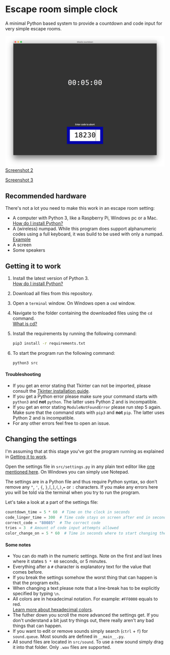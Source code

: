# Escape room simple clock
A minimal Python based system to provide a countdown and code input for very simple escape rooms.

![A screenshot of the program](documentation/screenshot_normal.png)[Screenshot 2](documentation/screenshot_wrong.png) 

[Screenshot 3](documentation/screenshot_success.png) 



## Recommended hardware

There's not a lot you need to make this work in an escape room setting:

* A computer with Python 3, like a Raspberry Pi, Windows pc or a Mac.  
  [How do I install Python?](http://docs.python-guide.org/en/latest/starting/installation/)
* A (wireless) numpad. While this program does support alphanumeric codes using a full keyboard, it was build to be used with only a numpad.  
  [Example](https://i.ebayimg.com/images/g/KRoAAOSwVDZaDLS1/s-l300.jpg)
* A screen
* Some speakers



## Getting it to work

1. Install the latest version of Python 3.  
   [How do I install Python?](http://docs.python-guide.org/en/latest/starting/installation/)

2. Download all files from this repository.

3. Open a `terminal` window. On Windows open a `cmd` window.

4. Navigate to the folder containing the downloaded files using the `cd` command.   
   [What is cd?](https://en.wikipedia.org/wiki/Cd_(command)?)

5. Install the requirements by running the following command:

   ```bash
   pip3 install -r requirements.txt
   ```

6. To start the program run the following command:

   ```bash
   python3 src
   ```



#### Troubleshooting

* If you get an error stating that Tkinter can not be imported, please consult the [Tkinter installation guide](https://tkdocs.com/tutorial/install.html).
* If you get a Python error please make sure your command starts with `python3` and __not__ `python`. The latter uses Python 2 and is incompatible.
* If you get an error stating `ModuleNotFoundError` please run step 5 again. Make sure that the command stats with `pip3` and __not__ `pip`. The latter uses Python 2 and is incompatible.
* For any other errors feel free to open an issue.



## Changing the settings

I'm assuming that at this stage you've got the program running as explained in [Getting it to work](#getting-it-to-work).

Open the settings file in `src/settings.py` in any plain text editor like [one mentioned here](https://lifehacker.com/five-best-text-editors-1564907215). On Windows you can simply use Notepad.

The settings are in a Python file and thus require Python syntax, so don't remove any `"`, `'`, `{`, `}`,`[`,`]`,`(`,`)`,`=` or `:` characters. If you make any errors here you will be told via the terminal when you try to run the program.

Let's take a look at a part of the settings file:

```python
countdown_time = 5 * 60  # Time on the clock in seconds
code_linger_time = 300  # Time code stays on screen after end in seconds
correct_code = "80085"  # The correct code
tries = 3  # Amount of code input attempts allowed
color_change_on = 5 * 60  # Time in seconds where to start changing the screen color
```

#### Some notes

* You can do math in the numeric settings. Note on the first and last lines where it states `5 * 60` seconds, or 5 minutes.
* Everything after a `#` character is explanatory text for the value that comes before.
* If you break the settings somehow the worst thing that can happen is that the program exits.
* When changing a text please note that a line-break has to be explicitly specified by typing `\n`.
* All colors are in hexadecimal notation. For example: `#FF0000` equals to red.  
  [Learn more about hexadecimal colors](https://htmlcolorcodes.com/).
* The futher down you scroll the more advanced the settings get. If you don't understand a bit just try things out, there really aren't any bad things that can happen.
* If you want to edit or remove sounds simply search (`ctrl` + `f`) for `sound.queue`. Most sounds are defined in `__main__.py`.
* All sound files are located in `src/sound`. To use a new sound simply drag it into that folder. Only `.wav` files are supported.